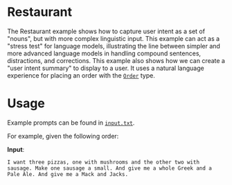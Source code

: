 # Restaurant

The Restaurant example shows how to capture user intent as a set of "nouns", but with more complex linguistic input.
This example can act as a "stress test" for language models, illustrating the line between simpler and more advanced language models in handling compound sentences, distractions, and corrections.
This example also shows how we can create a "user intent summary" to display to a user.
It uses a natural language experience for placing an order with the [`Order`](./src/foodOrderViewSchema.ts) type.

# Usage

Example prompts can be found in [`input.txt`](input.txt).

For example, given the following order:

**Input**:

```
I want three pizzas, one with mushrooms and the other two with sausage. Make one sausage a small. And give me a whole Greek and a Pale Ale. And give me a Mack and Jacks.
```
